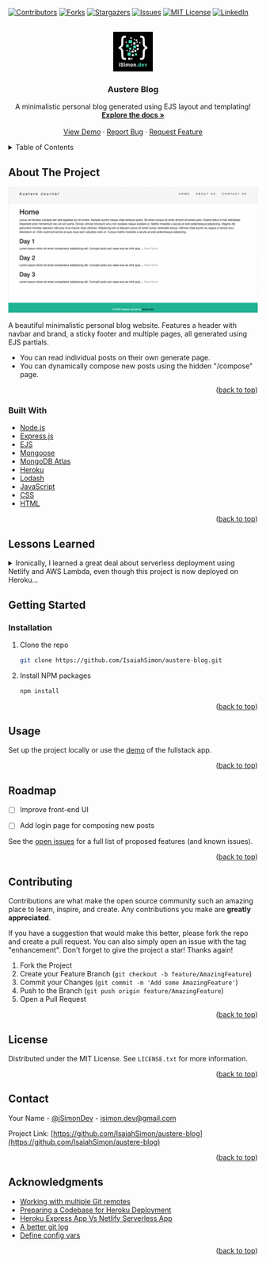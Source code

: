 <div id="top"></div>

[![Contributors][contributors-shield]][contributors-url]
[![Forks][forks-shield]][forks-url]
[![Stargazers][stars-shield]][stars-url]
[![Issues][issues-shield]][issues-url]
[![MIT License][license-shield]][license-url]
[![LinkedIn][linkedin-shield]][linkedin-url]



<!-- PROJECT LOGO -->
<br />
<div align="center">
  <a href="https://github.com/IsaiahSimon">
    <img src="https://github.com/IsaiahSimon/IsaiahSimon/blob/main/images/logo_500x500_dark.png" alt="Logo" width="80" height="80">
  </a>

<h3 align="center">Austere Blog</h3>

  <p align="center">
    A minimalistic personal blog generated using EJS layout and templating!
    <br />
    <a href="https://github.com/IsaiahSimon/austere-blog"><strong>Explore the docs »</strong></a>
    <br />
    <br />
    <a href="https://austere-blog.herokuapp.com/">View Demo</a>
    ·
    <a href="https://github.com/IsaiahSimon/austere-blog/issues">Report Bug</a>
    ·
    <a href="https://github.com/IsaiahSimon/austere-blog/issues">Request Feature</a>
  </p>
</div>



<!-- TABLE OF CONTENTS -->
<details>
  <summary>Table of Contents</summary>
  <ol>
    <li>
      <a href="#about-the-project">About The Project</a>
      <ul>
        <li><a href="#built-with">Built With</a></li>
      </ul>
    </li>
    <li><a href="#lessons-learned">Lessons Learned</a></li>
    <li>
      <a href="#getting-started">Getting Started</a>
      <ul>
        <li><a href="#installation">Installation</a></li>
      </ul>
    </li>
    <li><a href="#usage">Usage</a></li>
    <li><a href="#roadmap">Roadmap</a></li>
    <li><a href="#contributing">Contributing</a></li>
    <li><a href="#license">License</a></li>
    <li><a href="#contact">Contact</a></li>
    <li><a href="#acknowledgments">Acknowledgments</a></li>
  </ol>
</details>



<!-- ABOUT THE PROJECT -->
## About The Project

[![Product Name Screen Shot][product-screenshot]](https://austere-blog.herokuapp.com/)

A beautiful minimalistic personal blog website. Features a header with navbar and brand, a sticky footer and multiple pages, all generated using EJS partials.

* You can read individual posts on their own generate page.
* You can dynamically compose new posts using the hidden "/compose" page.

<p align="right">(<a href="#top">back to top</a>)</p>

### Built With

* [Node.js](https://nodejs.dev/)
* [Express.js](https://expressjs.com/)
* [EJS](https://ejs.co/)
* [Mongoose](https://mongoosejs.com/)
* [MongoDB Atlas](https://www.mongodb.com/atlas)
* [Heroku](https://www.heroku.com/)
* [Lodash](https://lodash.com/)
* [JavaScript](https://www.javascript.com/)
* [CSS](https://developer.mozilla.org/en-US/docs/Web/CSS)
* [HTML](https://developer.mozilla.org/en-US/docs/Web/HTML)

<p align="right">(<a href="#top">back to top</a>)</p>

<!-- LESSONS LEARNED -->
## Lessons Learned
<details>
<summary>
Ironically, I learned a great deal about serverless deployment using Netlify and AWS Lambda, even though this project is now deployed on Heroku...
</summary>

Ultimately I couldn't get the EJS that this project relies on to play nicely with Netlify Functions. I believe this to be an access issue since private server-side Functions are handled by AWS Lambda, and public static resources are distributed across Netlify's CDN.

I will be revisiting this deployment strategy in another project, or update this one when I have more insight.

**Netlify serverless:**
- using Netlify CLI to deploy an app to production
- built a netlify-express demo app to learn the process
- preparing an app for serverless deployment
- netilify.toml, build command and redirects
- how functions within the "my_functions" folder are handled by AWS Lambda
- how static resources are distributed from the publish directory, "dist" folder, across Netlify's CDN
- how configure environment vars on Netlify
</details>

<!-- GETTING STARTED -->
## Getting Started
### Installation

1. Clone the repo
   ```sh
   git clone https://github.com/IsaiahSimon/austere-blog.git
   ```
2. Install NPM packages
   ```sh
   npm install
   ```

<p align="right">(<a href="#top">back to top</a>)</p>



<!-- USAGE EXAMPLES -->
## Usage

Set up the project locally or use the [demo](https://austere-blog.herokuapp.com/) of the fullstack app.

<p align="right">(<a href="#top">back to top</a>)</p>



<!-- ROADMAP -->
## Roadmap

- [ ] Improve front-end UI
- [ ] Add login page for composing new posts


See the [open issues](https://github.com/IsaiahSimon/austere-blog/issues) for a full list of proposed features (and known issues).

<p align="right">(<a href="#top">back to top</a>)</p>


<!-- CONTRIBUTING -->
## Contributing

Contributions are what make the open source community such an amazing place to learn, inspire, and create. Any contributions you make are **greatly appreciated**.

If you have a suggestion that would make this better, please fork the repo and create a pull request. You can also simply open an issue with the tag "enhancement".
Don't forget to give the project a star! Thanks again!

1. Fork the Project
2. Create your Feature Branch (`git checkout -b feature/AmazingFeature`)
3. Commit your Changes (`git commit -m 'Add some AmazingFeature'`)
4. Push to the Branch (`git push origin feature/AmazingFeature`)
5. Open a Pull Request

<p align="right">(<a href="#top">back to top</a>)</p>



<!-- LICENSE -->
## License

Distributed under the MIT License. See `LICENSE.txt` for more information.

<p align="right">(<a href="#top">back to top</a>)</p>



<!-- CONTACT -->
## Contact

Your Name - [@iSimonDev](https://twitter.com/iSimonDev) - isimon.dev@gmail.com

Project Link: [https://github.com/IsaiahSimon/austere-blog](https://github.com/IsaiahSimon/austere-blog)

<p align="right">(<a href="#top">back to top</a>)</p>



<!-- ACKNOWLEDGMENTS -->
## Acknowledgments

* [Working with multiple Git remotes](https://jigarius.com/blog/multiple-git-remote-repositories)
* [Preparing a Codebase for Heroku Deployment](https://devcenter.heroku.com/articles/preparing-a-codebase-for-heroku-deployment)
* [Heroku Express App Vs Netlify Serverless App](https://www.youtube.com/watch?v=hpvCd5WKGLU)
* [A better git log](https://coderwall.com/p/euwpig/a-better-git-log)
* [Define config vars](https://devcenter.heroku.com/articles/getting-started-with-nodejs#define-config-vars)

<p align="right">(<a href="#top">back to top</a>)</p>



<!-- MARKDOWN LINKS & IMAGES -->
<!-- https://www.markdownguide.org/basic-syntax/#reference-style-links -->
[contributors-shield]: https://img.shields.io/github/contributors/IsaiahSimon/austere-blog.svg?style=for-the-badge
[contributors-url]: https://github.com/IsaiahSimon/austere-blog/graphs/contributors
[forks-shield]: https://img.shields.io/github/forks/IsaiahSimon/austere-blog.svg?style=for-the-badge
[forks-url]: https://github.com/IsaiahSimon/austere-blog/network/members
[stars-shield]: https://img.shields.io/github/stars/IsaiahSimon/austere-blog.svg?style=for-the-badge
[stars-url]: https://github.com/IsaiahSimon/austere-blog/stargazers
[issues-shield]: https://img.shields.io/github/issues/IsaiahSimon/austere-blog.svg?style=for-the-badge
[issues-url]: https://github.com/IsaiahSimon/austere-blog/issues
[license-shield]: https://img.shields.io/github/license/IsaiahSimon/austere-blog.svg?style=for-the-badge
[license-url]: https://github.com/IsaiahSimon/austere-blog/blob/main/LICENSE.txt
[linkedin-shield]: https://img.shields.io/badge/-LinkedIn-black.svg?style=for-the-badge&logo=linkedin&colorB=555
[linkedin-url]: https://linkedin.com/in/isaiahsimon101
[product-screenshot]: ./public/images/gif-austere.gif
